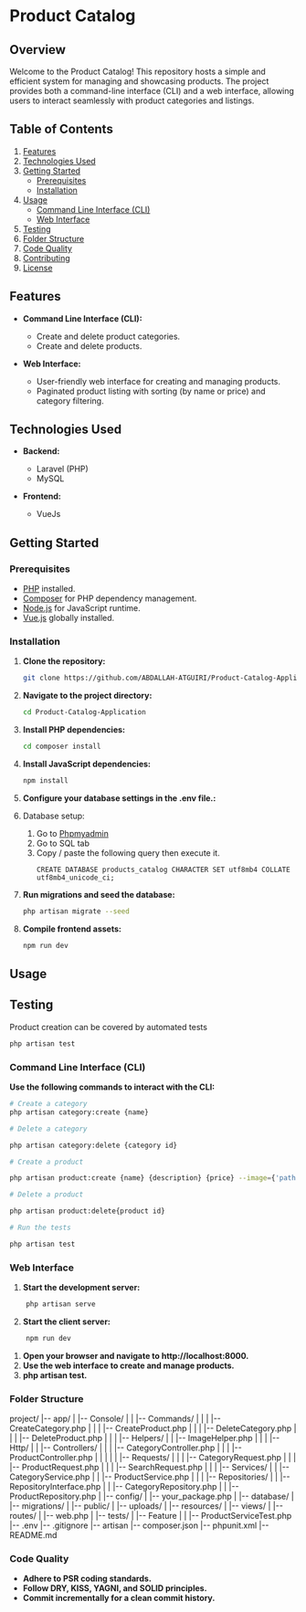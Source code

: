 # Product Catalog

## Overview

Welcome to the Product Catalog! This repository hosts a simple and efficient system for managing and showcasing products. The project provides both a command-line interface (CLI) and a web interface, allowing users to interact seamlessly with product categories and listings.

## Table of Contents

1. [Features](#features)
2. [Technologies Used](#technologies-used)
3. [Getting Started](#getting-started)
    - [Prerequisites](#prerequisites)
    - [Installation](#installation)
4. [Usage](#usage)
    - [Command Line Interface (CLI)](#command-line-interface-cli)
    - [Web Interface](#web-interface)
5. [Testing](#testing)
6. [Folder Structure](#folder-structure)
7. [Code Quality](#code-quality)
8. [Contributing](#contributing)
9. [License](#license)

## Features

-   **Command Line Interface (CLI):**

    -   Create and delete product categories.
    -   Create and delete products.

-   **Web Interface:**
    -   User-friendly web interface for creating and managing products.
    -   Paginated product listing with sorting (by name or price) and category filtering.

## Technologies Used

-   **Backend:**

    -   Laravel (PHP)
    -   MySQL

-   **Frontend:**
    -   VueJs

## Getting Started

### Prerequisites

-   [PHP](https://www.php.net/) installed.
-   [Composer](https://getcomposer.org/) for PHP dependency management.
-   [Node.js](https://nodejs.org/) for JavaScript runtime.
-   [Vue.js](https://vuejs.org/) globally installed.

### Installation

1. **Clone the repository:**

    ```bash
    git clone https://github.com/ABDALLAH-ATGUIRI/Product-Catalog-Application.git
    ```

2. **Navigate to the project directory:**

    ```bash
    cd Product-Catalog-Application
    ```

3. **Install PHP dependencies:**

    ```bash
    cd composer install
    ```

4. **Install JavaScript dependencies:**

    ```bash
    npm install
    ```

5. **Configure your database settings in the .env file.:**
6. Database setup:   
   1. Go to [Phpmyadmin](http://phpmyadmin.peach)
   2. Go to SQL tab
   3. Copy / paste the following query then execute it.
       ```mysql
       CREATE DATABASE products_catalog CHARACTER SET utf8mb4 COLLATE utf8mb4_unicode_ci;
       ``` 
7. **Run migrations and seed the database:**

    ```bash
    php artisan migrate --seed
    ```

8. **Compile frontend assets:**

    ```bash
    npm run dev
    ```

## Usage

## Testing
Product creation can be covered by automated tests

```bash
php artisan test
```

### Command Line Interface (CLI)

**Use the following commands to interact with the CLI:**

```bash
# Create a category
php artisan category:create {name}

# Delete a category

php artisan category:delete {category id}

# Create a product

php artisan product:create {name} {description} {price} --image={'path of image'} --categories={'ids of categories'}

# Delete a product

php artisan product:delete{product id}

# Run the tests

php artisan test

```

### Web Interface

1.  **Start the development server:**

```bash
    php artisan serve
```

2.  **Start the client server:**

```bash
    npm run dev
```

1.  **Open your browser and navigate to http://localhost:8000.**
2.  **Use the web interface to create and manage products.**
3.  **php artisan test.**

### Folder Structure

project/
|-- app/
| |-- Console/
| | |-- Commands/
| | | |-- CreateCategory.php
| | | |-- CreateProduct.php
| | | |-- DeleteCategory.php
| | | |-- DeleteProduct.php
| |
| |-- Helpers/
| | |-- ImageHelper.php
| |
| |-- Http/
| | |-- Controllers/
| | | |-- CategoryController.php
| | | |-- ProductController.php
| | |
| | |-- Requests/
| | | |-- CategoryRequest.php
| | | |-- ProductRequest.php
| | | |-- SearchRequest.php
| |
| |-- Services/
| | |-- CategoryService.php
| | |-- ProductService.php
| |
| |-- Repositories/
| | |-- RepositoryInterface.php
| | |-- CategoryRepository.php
| | |-- ProductRepository.php
|
|-- config/
| |-- your_package.php
|
|-- database/
| |-- migrations/
|
|-- public/
| |-- uploads/
|
|-- resources/
| |-- views/
|
|-- routes/
| |-- web.php
|
|-- tests/
| |-- Feature
| | |-- ProductServiceTest.php
|-- .env
|-- .gitignore
|-- artisan
|-- composer.json
|-- phpunit.xml
|-- README.md

### Code Quality

-   **Adhere to PSR coding standards.**
-   **Follow DRY, KISS, YAGNI, and SOLID principles.**
-   **Commit incrementally for a clean commit history.**
